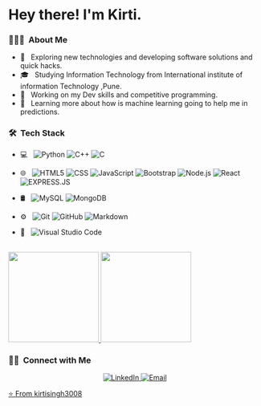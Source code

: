 <h1> Hey there! I'm Kirti.</h1>

<h3> 👨🏻‍💻 &nbsp;About Me </h3>

- 🤔 &nbsp; Exploring new technologies and developing software solutions and quick hacks.
- 🎓 &nbsp; Studying Information Technology from International institute of information Technology ,Pune.
- 💼 &nbsp; Working on my Dev skills and competitive programming.
- 🌱 &nbsp; Learning more about how is machine learning going to help me in predictions.

<h3> 🛠 &nbsp;Tech Stack</h3>

- 💻 &nbsp;
  ![Python](https://img.shields.io/badge/-Python-333333?style=flat&logo=python)
  ![C++](https://img.shields.io/badge/-C++-333333?style=flat&logo=C%2B%2B&logoColor=00599C)
  ![C](https://img.shields.io/badge/-C-333333?style=flat&logo=C%2B%2B&logoColor=00599C)
- 🌐 &nbsp;
  ![HTML5](https://img.shields.io/badge/-HTML5-333333?style=flat&logo=HTML5)
  ![CSS](https://img.shields.io/badge/-CSS-333333?style=flat&logo=CSS3&logoColor=1572B6)
  ![JavaScript](https://img.shields.io/badge/-JavaScript-333333?style=flat&logo=javascript)
  ![Bootstrap](https://img.shields.io/badge/-Bootstrap-333333?style=flat&logo=bootstrap&logoColor=563D7C)
  ![Node.js](https://img.shields.io/badge/-Node.js-333333?style=flat&logo=node.js)
  ![React](https://img.shields.io/badge/-React-333333?style=flat&logo=react)
  ![EXPRESS.JS](https://img.shields.io/badge/-EXPRESS.JS-333333?style=flat&logo=express.js)
  
- 🛢 &nbsp;
  ![MySQL](https://img.shields.io/badge/-MySQL-333333?style=flat&logo=mysql)
  ![MongoDB](https://img.shields.io/badge/-MongoDB-333333?style=flat&logo=mongodb)
- ⚙️ &nbsp;
  ![Git](https://img.shields.io/badge/-Git-333333?style=flat&logo=git)
  ![GitHub](https://img.shields.io/badge/-GitHub-333333?style=flat&logo=github)
  ![Markdown](https://img.shields.io/badge/-Markdown-333333?style=flat&logo=markdown)
- 🔧 &nbsp;
  ![Visual Studio Code](https://img.shields.io/badge/-Visual%20Studio%20Code-333333?style=flat&logo=visual-studio-code&logoColor=007ACC)

<br/>

<a href="https://github.com/kirtisingh3008">
  <img height="180em" src="https://github-readme-stats.vercel.app/api?username=kirtisingh3008&theme=buefy&show_icons=true" />
  <img height="180em" src="https://github-readme-stats.vercel.app/api/top-langs/?username=kirtisingh3008&theme=buefy&layout=compact" />
</a>

<br/>

<h3> 🤝🏻 &nbsp;Connect with Me </h3>

<p align="center">
<a href="https://www.linkedin.com/in/Kirtisingh3008/"><img alt="LinkedIn" src="https://img.shields.io/badge/LinkedIn-kirti%20Singh-blue?style=flat-square&logo=linkedin">
<a href="kirtisingh3008@gmail.com"><img alt="Email" src="https://img.shields.io/badge/Email-kirti%20Singh-blue?style=flat-square&logo=email">
</p>

⭐️ From [kirtisingh3008](https://github.com/kirtisingh3008)
